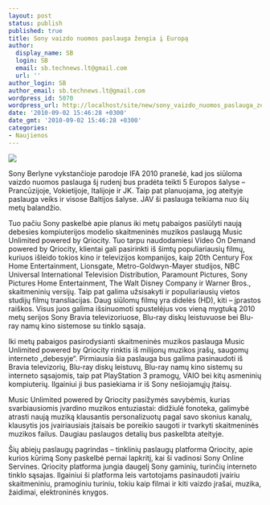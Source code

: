 ```yaml
---
layout: post
status: publish
published: true
title: Sony vaizdo nuomos paslauga žengia į Europą
author:
  display_name: SB
  login: SB
  email: sb.technews.lt@gmail.com
  url: ''
author_login: SB
author_email: sb.technews.lt@gmail.com
wordpress_id: 5070
wordpress_url: http://localhost/site/new/sony_vaizdo_nuomos_paslauga_zengia_i_europa/
date: '2010-09-02 15:46:28 +0300'
date_gmt: '2010-09-02 15:46:28 +0300'
categories:
- Naujienos
---
```

<div class="imgright"><img src="http://www.part.lt/img/8d91962f263947f545224d140f7b047f828.jpg"  /></div>
<p>Sony Berlyne vykstančioje parodoje IFA 2010 pranešė, kad jos siūloma vaizdo nuomos paslauga šį rudenį bus pradėta teikti 5 Europos šalyse – Prancūzijoje, Vokietijoje, Italijoje ir JK. Taip pat planuojama, jog ateityje paslauga veiks ir visose Baltijos šalyse. JAV ši paslauga teikiama nuo šių metų balandžio.</p>
<p>Tuo pačiu Sony paskelbė apie planus iki metų pabaigos pasiūlyti naują debesies kompiuterijos modelio skaitmeninės muzikos paslaugą Music Unlimited powered by Qriocity. Tuo tarpu naudodamiesi Video On Demand powered by Qriocity, klientai gali pasirinkti iš šimtų populiariausių filmų, kuriuos išleido tokios kino ir televizijos kompanijos, kaip 20th Century Fox Home Entertainment, Lionsgate, Metro-Goldwyn-Mayer studijos, NBC Universal International Television Distribution, Paramount Pictures, Sony Pictures Home Entertainment, The Walt Disney Company ir Warner Bros., skaitmeninių versijų. Taip pat galima užsisakyti ir populiariausių vietos studijų filmų transliacijas. Daug siūlomų filmų yra didelės (HD), kiti – įprastos raiškos. Visus juos galima išsinuomoti spustelėjus vos vieną mygtuką 2010 metų serijos Sony Bravia televizoriuose, Blu-ray diskų leistuvuose bei Blu-ray namų kino sistemose su tinklo sąsaja.</p>
<p>Iki metų pabaigos pasirodysianti skaitmeninės muzikos paslauga Music Unlimited powered by Qriocity rinktis iš milijonų muzikos įrašų, saugomų interneto „debesyje“. Pirmiausia šia paslauga bus galima pasinaudoti iš Bravia televizorių, Blu-ray diskų leistuvų, Blu-ray namų kino sistemų su interneto sąsajomis, taip pat PlayStation 3 pramogų, VAIO bei kitų asmeninių kompiuterių. Ilgainiui ji bus pasiekiama ir iš Sony nešiojamųjų įtaisų.</p>
<p>Music Unlimited powered by Qriocity pasižymės savybėmis, kurias svarbiausiomis įvardino muzikos entuziastai: didžiulė fonoteka, galimybė atrasti naują muziką klausantis personalizuotų pagal savo skonius kanalų, klausytis jos įvairiausiais įtaisais be poreikio saugoti ir tvarkyti skaitmeninės muzikos failus. Daugiau paslaugos detalių bus paskelbta ateityje.</p>
<p>Šių abiejų paslaugų pagrindas – tinklinių paslaugų platforma Qriocity, apie kurios kūrimą Sony paskelbė pernai lapkritį, kai ši vadinosi Sony Online Servines. Qriocity platforma jungia daugelį Sony gaminių, turinčių interneto tinklo sąsajas. Ilgainiui ši platforma leis vartotojams pasinaudoti įvairiu skaitmeniniu, pramoginiu turiniu, tokiu kaip filmai ir kiti vaizdo įrašai, muzika, žaidimai, elektroninės knygos.</p>
